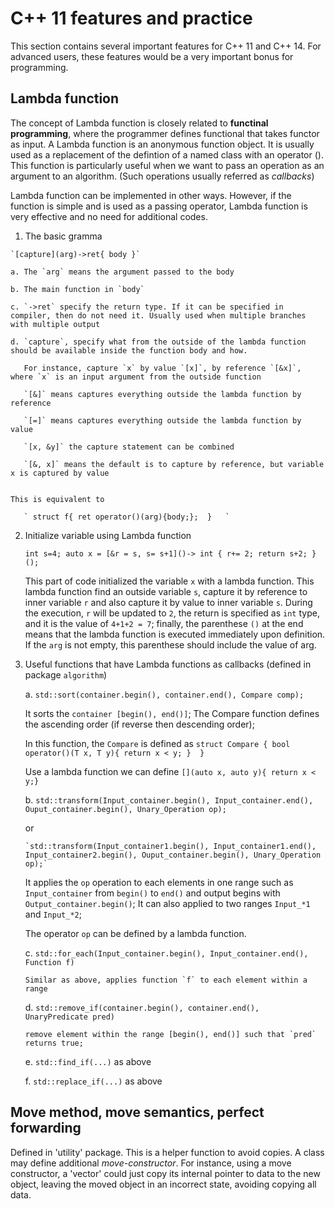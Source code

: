 # C++ 11 features and practice

This section contains several important features for C++ 11 and C++ 14. For advanced users, these features would be a very important bonus for programming. 

## Lambda function

The concept of Lambda function is closely related to __functinal programming__, where the programmer defines functional that takes functor as input. A Lambda function is an anonymous function object. It is usually used as a replacement of the defintion of a named class with an operator (). This function is particularly useful when we want to pass an operation as an argument to an algorithm. (Such operations usually referred as _callbacks_) 

Lambda function can be implemented in other ways. However, if the function is simple and is used as a passing operator, Lambda function is very effective and no need for additional codes.

   1. The basic gramma

    `[capture](arg)->ret{ body }` 

    a. The `arg` means the argument passed to the body
    
    b. The main function in `body`
    
    c. `->ret` specify the return type. If it can be specified in compiler, then do not need it. Usually used when multiple branches with multiple output

    d. `capture`, specify what from the outside of the lambda function should be available inside the function body and how. 
   
       For instance, capture `x` by value `[x]`, by reference `[&x]`, where `x` is an input argument from the outside function

       `[&]` means captures everything outside the lambda function by reference
  
       `[=]` means captures everything outside the lambda function by value

       `[x, &y]` the capture statement can be combined

       `[&, x]` means the default is to capture by reference, but variable x is captured by value


    This is equivalent to 

       ` struct f{ ret operator()(arg){body;};  }   `


   2. Initialize variable using Lambda function

  
      `int s=4; auto x = [&r = s, s= s+1]()-> int { r+= 2; return s+2; }();  `

      This part of code initialized the variable `x` with a lambda function. This lambda function find an outside variable `s`, capture it by reference to inner variable `r` and also capture it  by value to inner variable `s`. During the execution, `r` will be updated to `2`, the return is specified as `int` type, and it is the value of `4+1+2 = 7`; finally, the parenthese `()` at the end means that the lambda function is executed immediately upon definition. If the `arg` is not empty, this parenthese should include the value of arg. 


   3. Useful functions that have Lambda functions as callbacks (defined in package `algorithm`)


      a. `std::sort(container.begin(), container.end(), Compare comp);`

         It sorts the `container [begin(), end()]`; The Compare function defines the ascending order (if reverse then descending order);

         In this function, the `Compare` is defined as `struct Compare { bool operator()(T x, T y){ return x < y; }  }`

         Use a lambda function we can define `[](auto x, auto y){ return x < y;}`


      b. `std::transform(Input_container.begin(), Input_container.end(), Ouput_container.begin(), Unary_Operation op);`

         or

          `std::transform(Input_container1.begin(), Input_container1.end(), Input_container2.begin(), Ouput_container.begin(), Unary_Operation op);`


         It applies the `op` operation to each elements in one range such as `Input_container` from `begin()` to `end()` and output begins with `Output_container.begin()`; It can also applied to two ranges `Input_*1` and `Input_*2`;

         The operator `op` can be defined by a lambda function.



      c. `std::for_each(Input_container.begin(), Input_container.end(), Function f)` 

          Similar as above, applies function `f` to each element within a range


      d. `std::remove_if(container.begin(), container.end(), UnaryPredicate pred)`

          remove element within the range [begin(), end()] such that `pred` returns true;


      e. `std::find_if(...)` as above


      f. `std::replace_if(...)` as above

 

## Move method, move semantics, perfect forwarding

  Defined in 'utility' package. This is a helper function to avoid copies. A class may define additional _move-constructor_.  For instance, using a move constructor, a 'vector' could just copy its internal pointer to data to the new object, leaving the moved object in an incorrect state, avoiding copying all data. 


